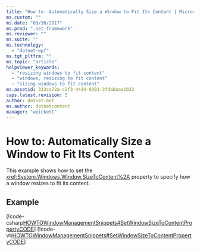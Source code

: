 ```yaml
---
title: "How to: Automatically Size a Window to Fit Its Content | Microsoft Docs"
ms.custom: ""
ms.date: "03/30/2017"
ms.prod: ".net-framework"
ms.reviewer: ""
ms.suite: ""
ms.technology: 
  - "dotnet-wpf"
ms.tgt_pltfrm: ""
ms.topic: "article"
helpviewer_keywords: 
  - "resizing windows to fit content"
  - "windows, resizing to fit content"
  - "sizing windows to fit content"
ms.assetid: 333ca72a-c2f3-4414-9303-3fdabaaa1b32
caps.latest.revision: 5
author: dotnet-bot
ms.author: dotnetcontent
manager: "wpickett"
---
```

# How to: Automatically Size a Window to Fit Its Content
This example shows how to set the <xref:System.Windows.Window.SizeToContent%2A> property to specify how a window resizes to fit its content.  
  
## Example  
 [!code-csharp[HOWTOWindowManagementSnippets#SetWindowSizeToContentPropertyCODE](../../../../samples/snippets/csharp/VS_Snippets_Wpf/HOWTOWindowManagementSnippets/CSharp/MainWindow.xaml.cs#setwindowsizetocontentpropertycode)]
 [!code-vb[HOWTOWindowManagementSnippets#SetWindowSizeToContentPropertyCODE](../../../../samples/snippets/visualbasic/VS_Snippets_Wpf/HOWTOWindowManagementSnippets/visualbasic/mainwindow.xaml.vb#setwindowsizetocontentpropertycode)]